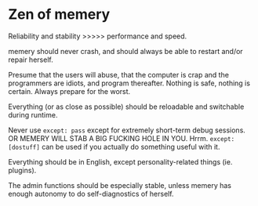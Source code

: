Zen of memery
=============

Reliability and stability >>>>> performance and speed.

memery should never crash, and should always be able to restart and/or repair herself.

Presume that the users will abuse, that the computer is crap and the programmers are idiots, and program thereafter. Nothing is safe, nothing is certain. Always prepare for the worst.

Everything (or as close as possible) should be reloadable and switchable during runtime.

Never use `except: pass` except for extremely short-term debug sessions. OR MEMERY WILL STAB A BIG FUCKING HOLE IN YOU. Hrrm. `except: [dostuff]` can be used if you actually do something useful with it.

Everything should be in English, except personality-related things (ie. plugins).

The admin functions should be especially stable, unless memery has enough autonomy to do self-diagnostics of herself.
